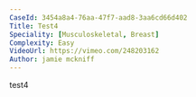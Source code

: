 ```yaml
---
CaseId: 3454a8a4-76aa-47f7-aad8-3aa6cd66d402
Title: Test4
Speciality: [Musculoskeletal, Breast]
Complexity: Easy
VideoUrl: https://vimeo.com/248203162
Author: jamie mckniff
---
```


test4